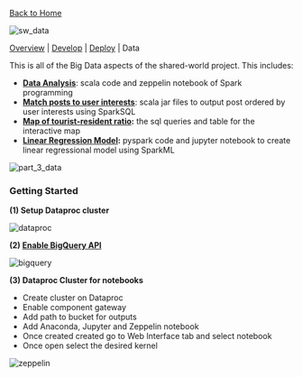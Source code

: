 [Back to Home](https://teanlouise.github.io)

![sw_data](https://user-images.githubusercontent.com/19520346/71760718-99d25480-2f0d-11ea-8732-72705761222a.PNG)

[Overview](https://teanlouise.github.io/shared-world) | [Develop](https://teanlouise.github.io/shared-world/develop) |  [Deploy](https://teanlouise.github.io/shared-world/deploy) | Data

This is all of the Big Data aspects of the shared-world project. This includes:
- **[Data Analysis](https://teanlouise.github.io/shared-world-data/src/data_analysis)**: scala code and zeppelin notebook of Spark programming
- **[Match posts to user interests](https://teanlouise.github.io/shared-world-data/src/match_posts)**: scala jar files to output post ordered by user interests using SparkSQL
- **[Map of tourist-resident ratio](https://teanlouise.github.io/shared-world-data/src/2017_ratio):** the sql queries and table for the interactive map
- **[Linear Regression Model](https://teanlouise.github.io/shared-world-data/src/linear_regression):** pyspark code and jupyter notebook to create linear regressional model using SparkML

![part_3_data](https://user-images.githubusercontent.com/19520346/69108540-b121c380-0ac0-11ea-9577-55a4eae5fd28.png)

### Getting Started

**(1) Setup Dataproc cluster**

![dataproc](https://user-images.githubusercontent.com/19520346/69104843-651d5180-0ab5-11ea-9b37-7b2d4aba4a19.png)

**(2) [Enable BigQuery API](https://data.worldbank.org/indicator/SP.POP.TOTL)**

![bigquery](https://user-images.githubusercontent.com/19520346/69105029-e2e15d00-0ab5-11ea-8dd3-35ff254e66ea.png)

**(3) Dataproc Cluster for notebooks**
-	Create cluster on Dataproc
-	Enable component gateway
-	Add path to bucket for outputs
-	Add Anaconda, Jupyter and Zeppelin notebook
-	Once created created go to Web Interface tab and select notebook
-	Once open select the desired kernel

![zeppelin](https://user-images.githubusercontent.com/19520346/69106832-4f128f80-0abb-11ea-9681-d8b6f26d0b68.png)
